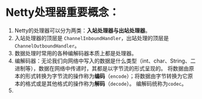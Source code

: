 # Netty处理器重要概念：
1. Netty的处理器可以分为两类：**入站处理器与出站处理器**。
2. 入站处理器的顶层是 `ChannelInboundHandler`，出站处理的顶层是`ChannelOutboundHandler`。
3. 数据处理时常用的各种编解码器本质上都是处理器。
4. 编解码器：无论我们向网络中写入的数据是什么类型（int、char、String、二进制等），数据在网络中传递时，其都是以字节流的形式呈现的。
   将数据由原本的形式转换为字节流的操作称为**编码**（`encode`）；将数据由字节转换为它原本的格式或是其他格式的操作称为**解码**（`decode`）。
   编解码统称为`codec`。
5. 







